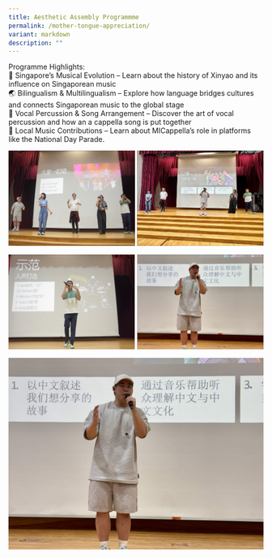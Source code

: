 ```yaml
---
title: Aesthetic Assembly Programmme
permalink: /mother-tongue-appreciation/
variant: markdown
description: ""
---
```

Programme Highlights:<br>
🎵 Singapore’s Musical Evolution – Learn about the history of Xinyao and its influence on Singaporean music<br>
🌏 Bilingualism &amp; Multilingualism – Explore how language bridges cultures and connects Singaporean music to the global stage<br>
🥁 Vocal Percussion &amp; Song Arrangement – Discover the art of vocal percussion and how an a cappella song is put together <br>
🎤 Local Music Contributions – Learn about MICappella’s role in platforms like the National Day Parade.

![](/images/Highlights/highlight01.jpg)

![](/images/Highlights/highlight02.jpg)




![](/images/Highlights/Highlights03.jpg)